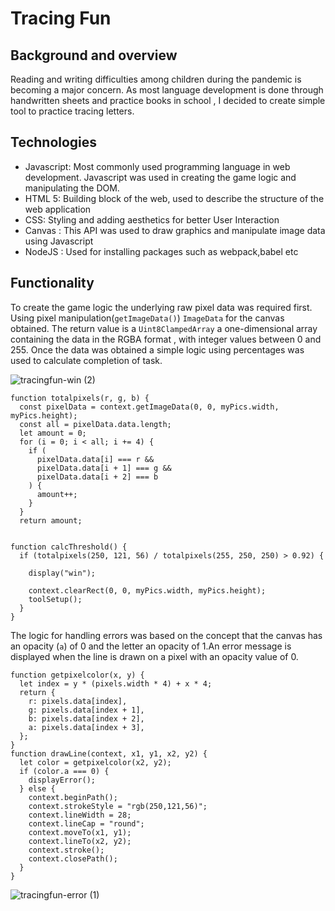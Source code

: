 # Tracing Fun

## Background and overview

Reading and writing difficulties among children during the pandemic is becoming a major concern. As most language development is done through handwritten sheets and practice books in school , I decided to create simple tool to practice tracing letters. 

## Technologies
- Javascript: Most commonly used programming language in web development. Javascript was used in creating the game logic and manipulating the DOM. 
- HTML 5: Building block of the web, used to describe the structure of the web application 
- CSS: Styling and adding aesthetics for better User Interaction 
- Canvas : This API was used to draw  graphics and manipulate image data using Javascript
- NodeJS : Used for installing packages such as webpack,babel etc

## Functionality 

To create the game logic the underlying raw pixel data was required first. Using pixel manipulation(`getImageData()`) `ImageData` for the canvas obtained. The return value is a `Uint8ClampedArray` a one-dimensional array containing the data in the RGBA format , with integer values between 0 and 255. Once the data was obtained a simple logic using percentages was used to calculate completion of task.

![tracingfun-win (2)](https://user-images.githubusercontent.com/37554840/124369301-578bef80-dc38-11eb-932e-6eece0b270a5.gif)


```
function totalpixels(r, g, b) {
  const pixelData = context.getImageData(0, 0, myPics.width, myPics.height);
  const all = pixelData.data.length;
  let amount = 0;
  for (i = 0; i < all; i += 4) {
    if (
      pixelData.data[i] === r &&
      pixelData.data[i + 1] === g &&
      pixelData.data[i + 2] === b
    ) {
      amount++;
    }
  }
  return amount;


function calcThreshold() {
  if (totalpixels(250, 121, 56) / totalpixels(255, 250, 250) > 0.92) {
    
    display("win");

    context.clearRect(0, 0, myPics.width, myPics.height);
    toolSetup();
  }
}
```
The logic for handling errors was based on the concept that the canvas has an opacity (`a`) of 0 and the letter an opacity of 1.An error message is displayed when the line is drawn on a pixel with an opacity value of 0. 

```
function getpixelcolor(x, y) {
  let index = y * (pixels.width * 4) + x * 4;
  return {
    r: pixels.data[index],
    g: pixels.data[index + 1],
    b: pixels.data[index + 2],
    a: pixels.data[index + 3],
  };
}
function drawLine(context, x1, y1, x2, y2) {
  let color = getpixelcolor(x2, y2);
  if (color.a === 0) {
    displayError();
  } else {
    context.beginPath();
    context.strokeStyle = "rgb(250,121,56)";
    context.lineWidth = 28;
    context.lineCap = "round";
    context.moveTo(x1, y1);
    context.lineTo(x2, y2);
    context.stroke();
    context.closePath();
  }
}
```
![tracingfun-error (1)](https://user-images.githubusercontent.com/37554840/124369637-c61e7c80-dc3b-11eb-9764-072a9d017ca2.gif)




